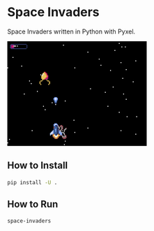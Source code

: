 # Space Invaders

Space Invaders written in Python with Pyxel.

<img src="etc/space-invaders.gif">

## How to Install
```bash
pip install -U .
```

## How to Run
```bash
space-invaders
```
